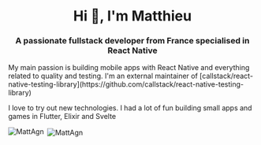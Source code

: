 <h1 align="center">Hi 👋, I'm Matthieu</h1>
<h3 align="center">A passionate fullstack developer from France specialised in React Native</h3>
<p>My main passion is building mobile apps with React Native and everything related to quality and testing. I'm an external maintainer of [callstack/react-native-testing-library](https://github.com/callstack/react-native-testing-library)
<p>I love to try out new technologies. I had a lot of fun building small apps and games in Flutter, Elixir and Svelte</p>

<p><img align="left" src="https://github-readme-stats.vercel.app/api/top-langs?username=MattAgn&show_icons=true&locale=en&layout=compact" alt="MattAgn" /></p>

<p>&nbsp;<img align="center" src="https://github-readme-stats.vercel.app/api?username=MattAgn&show_icons=true&locale=en" alt="MattAgn" /></p>

<!--
**uffoltzl/uffoltzl** is a ✨ _special_ ✨ repository because its `README.md` (this file) appears on your GitHub profile.

Here are some ideas to get you started:

- 🔭 I’m currently working on ...
- 🌱 I’m currently learning ...
- 👯 I’m looking to collaborate on ...
- 🤔 I’m looking for help with ...
- 💬 Ask me about ...
- 📫 How to reach me: ...
- 😄 Pronouns: ...
- ⚡ Fun fact: ...
-->

